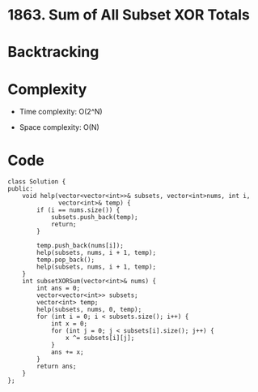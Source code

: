 # 1863. Sum of All Subset XOR Totals
<!-- Describe your first thoughts on how to solve this problem. -->

# Backtracking
<!-- Describe your approach to solving the problem. -->

# Complexity
- Time complexity: O(2^N)
<!-- Add your time complexity here, e.g. $$O(n)$$ -->

- Space complexity: O(N)
<!-- Add your space complexity here, e.g. $$O(n)$$ -->

# Code
```
class Solution {
public:
    void help(vector<vector<int>>& subsets, vector<int>nums, int i,
              vector<int>& temp) {
        if (i == nums.size()) {
            subsets.push_back(temp);
            return;
        }

        temp.push_back(nums[i]);
        help(subsets, nums, i + 1, temp);
        temp.pop_back();
        help(subsets, nums, i + 1, temp);
    }
    int subsetXORSum(vector<int>& nums) {
        int ans = 0;
        vector<vector<int>> subsets;
        vector<int> temp;
        help(subsets, nums, 0, temp);
        for (int i = 0; i < subsets.size(); i++) {
            int x = 0;
            for (int j = 0; j < subsets[i].size(); j++) {
                x ^= subsets[i][j];
            }
            ans += x;
        }
        return ans;
    }
};
```
